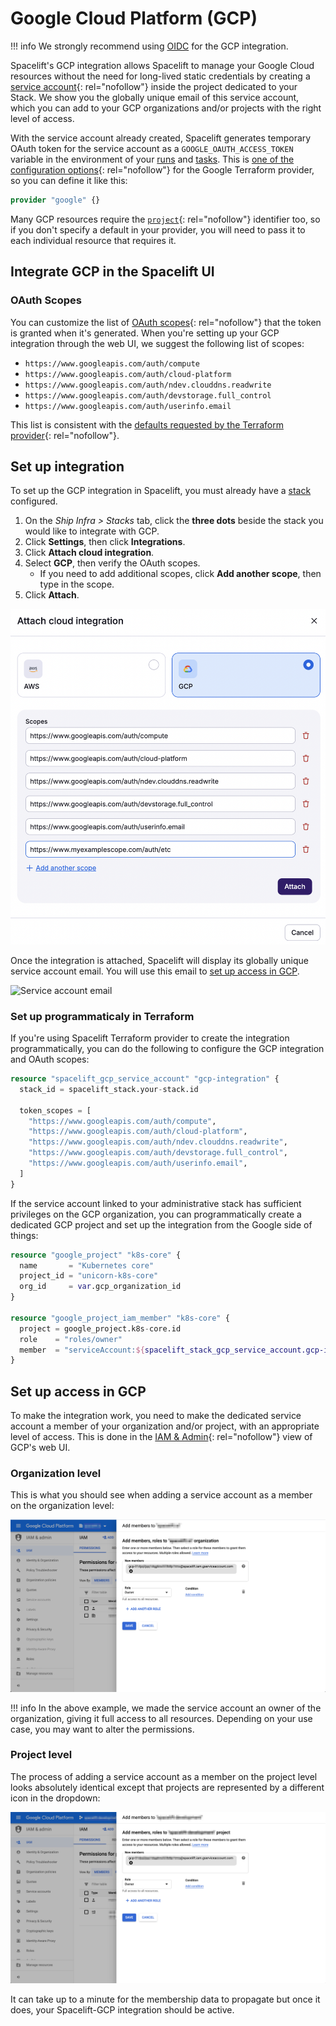 # Google Cloud Platform (GCP)

!!! info
    We strongly recommend using [OIDC](oidc/README.md) for the GCP integration.

Spacelift's GCP integration allows Spacelift to manage your Google Cloud resources without the need for long-lived static credentials by creating a [service account](https://cloud.google.com/iam/docs/service-accounts){: rel="nofollow"} inside the project dedicated to your Stack. We show you the globally unique email of this service account, which you can add to your GCP organizations and/or projects with the right level of access.

With the service account already created, Spacelift generates temporary OAuth token for the service account as a `GOOGLE_OAUTH_ACCESS_TOKEN` variable in the environment of your [runs](../../concepts/run/README.md) and [tasks](../../concepts/run/task.md). This is [one of the configuration options](https://www.terraform.io/docs/providers/google/guides/provider_reference.html#access_token-1){: rel="nofollow"} for the Google Terraform provider, so you can define it like this:

```terraform
provider "google" {}
```

Many GCP resources require the [`project`](https://www.terraform.io/docs/providers/google/guides/provider_reference.html#project-1){: rel="nofollow"} identifier too, so if you don't specify a default in your provider, you will need to pass it to each individual resource that requires it.

## Integrate GCP in the Spacelift UI

### OAuth Scopes

You can customize the list of [OAuth scopes](https://developers.google.com/identity/protocols/googlescopes){: rel="nofollow"} that the token is granted when it's generated. When you're setting up your GCP integration through the web UI, we suggest the following list of scopes:

- `https://www.googleapis.com/auth/compute`
- `https://www.googleapis.com/auth/cloud-platform`
- `https://www.googleapis.com/auth/ndev.clouddns.readwrite`
- `https://www.googleapis.com/auth/devstorage.full_control`
- `https://www.googleapis.com/auth/userinfo.email`

This list is consistent with the [defaults requested by the Terraform provider](https://www.terraform.io/docs/providers/google/guides/provider_reference.html#scopes-1){: rel="nofollow"}.

## Set up integration

To set up the GCP integration in Spacelift, you must already have a [stack](../../concepts/stack/README.md) configured.

1. On the _Ship Infra > Stacks_ tab, click the **three dots** beside the stack you would like to integrate with GCP.
2. Click **Settings**, then click **Integrations**.
3. Click **Attach cloud integration**.
4. Select **GCP**, then verify the OAuth scopes.
    - If you need to add additional scopes, click **Add another scope**, then type in the scope.
5. Click **Attach**.

![Set up GCP integration](<../../assets/screenshots/integrations/cloud-providers/gcp/UI-integration.png>)

Once the integration is attached, Spacelift will display its globally unique service account email. You will use this email to [set up access in GCP](gcp.md#set-up-access-in-gcp).

![Service account email](<../../assets/screenshots/Edit_stack_·_Spacelift_development (2).png>)

### Set up programmaticaly in Terraform

If you're using Spacelift Terraform provider to create the integration programmatically, you can do the following to configure the GCP integration and OAuth scopes:

```terraform
resource "spacelift_gcp_service_account" "gcp-integration" {
  stack_id = spacelift_stack.your-stack.id

  token_scopes = [
    "https://www.googleapis.com/auth/compute",
    "https://www.googleapis.com/auth/cloud-platform",
    "https://www.googleapis.com/auth/ndev.clouddns.readwrite",
    "https://www.googleapis.com/auth/devstorage.full_control",
    "https://www.googleapis.com/auth/userinfo.email",
  ]
}
```

If the service account linked to your administrative stack has sufficient privileges on the GCP organization, you can programmatically create a dedicated GCP project and set up the integration from the Google side of things:

```terraform
resource "google_project" "k8s-core" {
  name       = "Kubernetes core"
  project_id = "unicorn-k8s-core"
  org_id     = var.gcp_organization_id
}

resource "google_project_iam_member" "k8s-core" {
  project = google_project.k8s-core.id
  role    = "roles/owner"
  member  = "serviceAccount:${spacelift_stack_gcp_service_account.gcp-integration.service_account_email}"
}
```

## Set up access in GCP

To make the integration work, you need to make the dedicated service account a member of your organization and/or project, with an appropriate level of access. This is done in the [IAM & Admin](https://console.cloud.google.com/iam-admin/iam){: rel="nofollow"} view of GCP's web UI.

### Organization level

This is what you should see when adding a service account as a member on the organization level:

![Set as member on the organization level](<../../assets/screenshots/IAM_–_IAM___admin_–_spacelift_io_–_Google_Cloud_Platform.png>)

!!! info
    In the above example, we made the service account an owner of the organization, giving it full access to all resources. Depending on your use case, you may want to alter the permissions.

### Project level

The process of adding a service account as a member on the project level looks absolutely identical except that projects are represented by a different icon in the dropdown:

![Set as member on the project level](<../../assets/screenshots/IAM_–_IAM___admin_–_spacelift-developme…_–_Google_Cloud_Platform.png>)

It can take up to a minute for the membership data to propagate but once it does, your Spacelift-GCP integration should be active.
